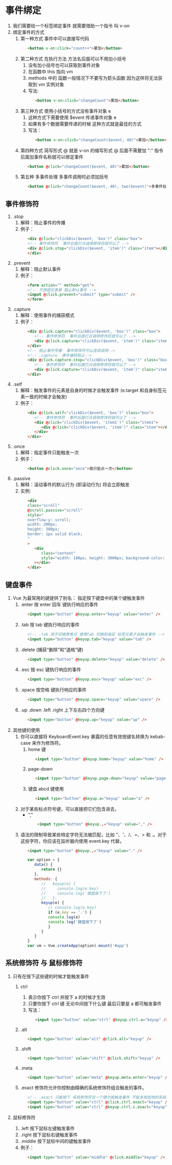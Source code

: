 # 事件绑定

1. 我们需要给一个标签绑定事件 就需要借助一个指令 叫 v-on
2. 绑定事件的方式
   1. 第一种方式 事件中可以直接写代码
      ```html
         <button v-on:click="count++">累加</button>
      ```
   2. 第二种方式 在执行方法 方法名后面可以不用加小括号
      1. 没有加小括号也可以获取到事件对象
      2. 在函数中 this 指向 vm
      3. methods 中的 函数一般情况下不要写为箭头函数 因为这样将无法获取到 vm 实例对象
      4. 写法:
         ```html
            <button v-on:click="changeCount">累加</button>
         ```
   3. 第三种方式 使用小括号的方式没有事件对象 e
      1. 这种方式下需要使用 $event 传递事件对象 e
      2. 如果有多个数据需要传递的时候 这种方式就是最佳的方式
      3. 写法：
         ```html
            <button v-on:click="changeCount($event, 40)">累加</button>
         ```
   4. 第四种方式 简写形式 @ 就是 v-on 的缩写形式 @ 后面不需要加 ":" 指令后面加事件名称就可以绑定事件
      ```html
         <button @click="changeCount($event, 40)">累加</button>
      ```
   5. 第五种 多事件处理 多事件调用时必须加括号
      ```html
         <button @click="changeCount($event, 40), two($event)">多事件处理</button>
      ```


## 事件修饰符

1. .stop
   1. 解释：阻止事件的传播
   2. 例子：
      ```html
         <div @click="clickDiv($event, 'box')" class="box">
         <!-- 事件修饰符  事件后面打点调用修饰符就可以了 -->
         <div @click.stop="clickDiv($event, 'item')" class="item"></div>
         </div>
      ```
2. .prevent
   1. 解释：阻止默认事件
   2. 例子：
      ```html
         <form action="" method="get">
         <!-- 不想提交表单 阻止默认事件 -->
         <input @click.prevent="submit" type="submit" />
         </form>
      ```
3. .capture
   1. 解释：使用事件的捕获模式
   2. 例子：
      ```html
         <div @click.capture="clickDiv($event, 'box')" class="box">
            <!-- 事件修饰符  事件后面打点调用修饰符就可以了 -->
            <div @click.capture="clickDiv($event, 'item')" class="item"></div>
         </div>
         <!-- 阻止事件传播  事件修饰符可以连续调用-->
         <!-- .capture  事件捕获阻止-->
         <div @click.capture.stop="clickDiv($event, 'box')" class="box">
            <!-- 事件修饰符  事件后面打点调用修饰符就可以了 -->
            <div @click.capture="clickDiv($event, 'item')" class="item"></div>
         </div>
      ```
4. .self
   1. 解释：触发事件的元素是自身的时候才会触发事件 (e.target 和自身标签元素一致的时候才会触发)
   2. 例子：
      ```html
         <div @click.self="clickDiv($event, 'box')" class="box">
            <!-- 事件修饰符  事件后面打点调用修饰符就可以了 -->
            <div @click="clickDiv($event, 'item1')" class="item1">
               <div @click="clickDiv($event, 'item')" class="item"></div>
            </div>
         </div>
      ```
5. .once
   1. 解释：指定事件只能触发一次
   2. 例子：
      ```html
         <button @click.once="once">我只能点一次</button>
      ```
6. .passive
   1. 解释：滚动事件的默认行为 (即滚动行为) 将会立即触发
   2. 实例:
      ```html
         <div
         class="scroll"
         @scroll.passive="scroll"
         style="
         overflow-y: scroll;
         width: 200px;
         height: 300px;
         border: 1px solid black;
         "
         >
            <div
               class="content"
               style="width: 100px; height: 3000px; background-color: red"
            ></div>
         </div>
      ```


## 键盘事件

1. Vue 为最常用的键提供了别名： 指定按下键盘中的某个键触发事件
   1. .enter 按 enter 回车 键执行响应的事件
      ```html
         <input type="button" @keyup.enter="keyup" value="enter" />
      ```
   2. .tab 按 tab 键执行响应的事件
      ```html
         <!-- .tab 用于切换聚焦点 使用tab 切换到指定 标签元素才会触发事件 -->
         <input type="button" @keyup.tab="keyup" value="tab" />
      ```
   3. .delete (捕获“删除”和“退格”键)
      ```html
         <input type="button" @keyup.delete="keyup" value="delete" />
      ```
   4. .esc 按 esc 键执行响应的事件
      ```html
         <input type="button" @keyup.esc="keyup" value="esc" />
      ```
   5. .space 按空格 键执行响应的事件
      ```html
         <input type="button" @keyup.space="keyup" value="space" />
      ```
   6. .up .down .left .right 上下左右四个方向键
      ```html
         <input type="button" @keyup.up="keyup" value="up" />
      ```
2. 其他键的使用
   1. 你可以直接将 KeyboardEvent.key 暴露的任意有效按键名转换为 kebab-case 来作为修饰符。
      1. home 键
         ```html
            <input type="button" @keyup.home="keyup" value="home" />
         ```
      2. page-down
         ```html
            <input type="button" @keyup.page-down="keyup" value="page-down" />
         ```
      3. 键盘 abcd 键使用
         ```html
            <input type="button" @keyup.a="keyup" value="a" />
         ```
   2. 对于某些标点符号键，可以直接把它们包含进去，
      - ","
        ```html
            <input type="button" @keyup.,="keyup" value="," />
        ```
   3. 语法的限制导致某些特定字符无法被匹配，比如 "、'、/、=、> 和 .。对于这些字符，你应该在监听器内使用 event.key 代替。
      ```html
         <input type="button" @keyup.,="keyup" value="." />
      ```
      ```js
         var option = {
            data() {
               return {}
            },
            methods: {
               //   keyup(e) {
               //     console.log(e.key)
               //     console.log('键盘按下了')
               //   },
               keyup(e) {
                  // console.log(e.key)
                  if (e.key == '.') {
                  console.log(e)
                  console.log('键盘按下了')
                  }
               }
            }
         }
         var vm = Vue.createApp(option).mount('#app')
      ```


## 系统修饰符 与 鼠标修饰符

1. 只有在按下这些键的时候才能触发事件

   1. ctrl
      1. 表示你按下 ctrl 并按下 a 的时候才生效
      2. 只要你按下 ctrl 键 无论中间按下什么键 最后只要是 a 都可触发事件
      3. 写法：
         ```html
            <input type="button" value="ctrl" @keyup.ctrl.a="keyup" />
         ```
   2. .alt
      ```html
         <input type="button" value="alt" @click.alt="keyup" />
      ```
   3. .shift
      ```html
         <input type="button" value="shift" @click.shift="keyup" />
      ```
   4. .meta
      ```html
         <input type="button" value="meta" @keyup.meta.enter="keyup" />
      ```
   5. .exact 修饰符允许你控制由精确的系统修饰符组合触发的事件。

      ```html
         <!-- .exact 只能按下 系统修饰符这一个键才能触发事件 不能多按其他的系统的修饰符 -->
         <input type="button" value="ctrl" @click.ctrl.exact="keyup" />
         <input type="button" value="ctrl" @keyup.ctrl.c.exact="keyup" />
      ```

2. 鼠标修饰符
   1. .left 按下鼠标左键触发事件
   2. .right 按下鼠标右键触发事件
   3. .middle 按下鼠标中间的键触发事件
   4. 例子：
      ```html
         <input type="button" value="middle" @click.middle="keyup" />
      ```
